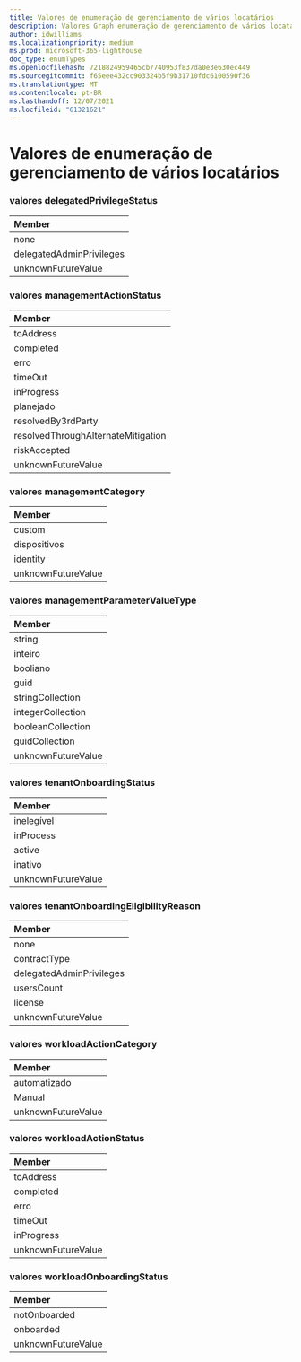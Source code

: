 ```yaml
---
title: Valores de enumeração de gerenciamento de vários locatários
description: Valores Graph enumeração de gerenciamento de vários locatários
author: idwilliams
ms.localizationpriority: medium
ms.prod: microsoft-365-lighthouse
doc_type: enumTypes
ms.openlocfilehash: 7218824959465cb7740953f837da0e3e630ec449
ms.sourcegitcommit: f65eee432cc903324b5f9b31710fdc6100590f36
ms.translationtype: MT
ms.contentlocale: pt-BR
ms.lasthandoff: 12/07/2021
ms.locfileid: "61321621"
---
```

# <a name="multi-tenant-management-enumeration-values"></a>Valores de enumeração de gerenciamento de vários locatários

### <a name="delegatedprivilegestatus-values"></a>valores delegatedPrivilegeStatus

|Member|
|:---|
|none|
|delegatedAdminPrivileges|
|unknownFutureValue|

### <a name="managementactionstatus-values"></a>valores managementActionStatus

|Member|
|:---|
|toAddress|
|completed|
|erro|
|timeOut|
|inProgress|
|planejado|
|resolvedBy3rdParty|
|resolvedThroughAlternateMitigation|
|riskAccepted|
|unknownFutureValue|

### <a name="managementcategory-values"></a>valores managementCategory

|Member|
|:---|
|custom|
|dispositivos|
|identity|
|unknownFutureValue|

### <a name="managementparametervaluetype-values"></a>valores managementParameterValueType

|Member|
|:---|
|string|
|inteiro|
|booliano|
|guid|
|stringCollection|
|integerCollection|
|booleanCollection|
|guidCollection|
|unknownFutureValue|

### <a name="tenantonboardingstatus-values"></a>valores tenantOnboardingStatus

|Member|
|:---|
|inelegível|
|inProcess|
|active|
|inativo|
|unknownFutureValue|

### <a name="tenantonboardingeligibilityreason-values"></a>valores tenantOnboardingEligibilityReason

|Member|
|:---|
|none|
|contractType|
|delegatedAdminPrivileges|
|usersCount|
|license|
|unknownFutureValue|

### <a name="workloadactioncategory-values"></a>valores workloadActionCategory

|Member|
|:---|
|automatizado|
|Manual|
|unknownFutureValue|

### <a name="workloadactionstatus-values"></a>valores workloadActionStatus

|Member|
|:---|
|toAddress|
|completed|
|erro|
|timeOut|
|inProgress|
|unknownFutureValue|

### <a name="workloadonboardingstatus-values"></a>valores workloadOnboardingStatus

|Member|
|:---|
|notOnboarded|
|onboarded|
|unknownFutureValue|
